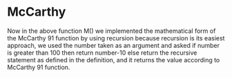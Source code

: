 # McCarthy

Now in the above function M() we implemented the mathematical form of the McCarthy 91 function by using recursion because recursion is its easiest approach, we used the number taken as an argument and asked if number is greater than 100 then return number-10 else return the recursive statement as defined in the definition, and it returns the value  according to McCarthy 91 function.
